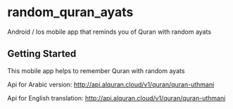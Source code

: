 # random_quran_ayats

Android / Ios mobile app that reminds you of Quran with random ayats

## Getting Started

This mobile app helps to remember Quran with random ayats

Api for Arabic version:
 http://api.alquran.cloud/v1/quran/quran-uthmani

Api for English translation:
 http://api.alquran.cloud/v1/quran/quran-uthmani
